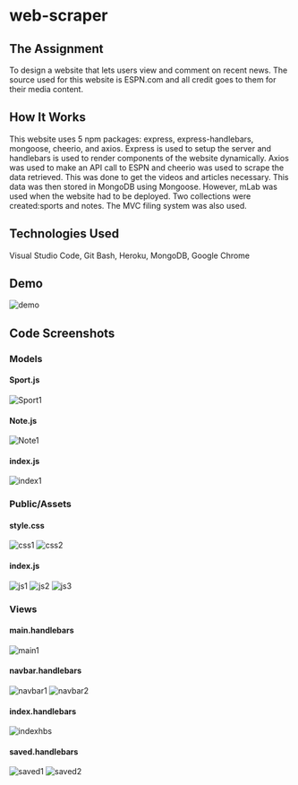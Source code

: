 # web-scraper

## The Assignment

To design a website that lets users view and comment on recent news. The source used for this website is ESPN.com and all credit goes to them for their media content.

## How It Works

This website uses 5 npm packages: express, express-handlebars, mongoose, cheerio, and axios. Express is used to setup the server and handlebars is used to render components of the website dynamically. Axios was used to make an API call to ESPN and cheerio was used to scrape the data retrieved. This was done to get the videos and articles necessary. This data was then stored in MongoDB using Mongoose. However, mLab was used when the website had to be deployed. Two collections were created:sports and notes. The MVC filing system was also used.

## Technologies Used

Visual Studio Code, Git Bash, Heroku, MongoDB, Google Chrome

## Demo

![demo](public/assets/images/demo.gif)

## Code Screenshots

### Models

#### Sport.js
![Sport1](public/assets/images/Sport1.png)

#### Note.js
![Note1](public/assets/images/Note1.png)

#### index.js
![index1](public/assets/images/index1.png)

### Public/Assets

#### style.css
![css1](public/assets/images/css1.png)
![css2](public/assets/images/css2.png)

#### index.js
![js1](public/assets/images/js1.png)
![js2](public/assets/images/js2.png)
![js3](public/assets/images/js3.png)

### Views

#### main.handlebars
![main1](public/assets/images/main1.png)

#### navbar.handlebars
![navbar1](public/assets/images/navbar1.png)
![navbar2](public/assets/images/navbar2.png)

#### index.handlebars
![indexhbs](public/assets/images/indexhbs.png)

#### saved.handlebars
![saved1](public/assets/images/saved1.png)
![saved2](public/assets/images/saved2.png)
